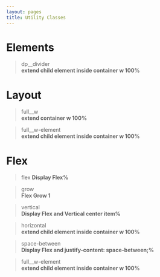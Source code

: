 ```yaml
---
layout: pages
title: Utility Classes
---
```


# Elements

> dp__divider  
> **extend child element inside container w 100%**

# Layout

> full__w  
> **extend container w 100%**

> full__w-element  
> **extend child element inside container w 100%**

# Flex

> flex
> **Display Flex%**

> grow  
> **Flex Grow 1**

> vertical  
> **Display Flex and Vertical center item%**

> horizontal  
> **extend child element inside container w 100%**

> space-between  
> **Display Flex and justify-content: space-between;%**

> full__w-element  
> **extend child element inside container w 100%**

<!-- > full__w-element  
> **extend child element inside container w 100%**

> full__w-element  
> **extend child element inside container w 100%** -->